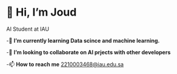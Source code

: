 # 👋 Hi, I’m Joud 
AI Student at IAU

-🌱 **I’m currently learning Data scince and machine learning.**

-💞️ **I’m looking to collaborate on AI prjects with other developers** 

-📫 **How to reach me** 2210003468@iau.edu.sa
